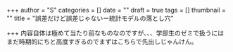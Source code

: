 +++
author = "S"
categories = []
date = ""
draft = true
tags = []
thumbnail = ""
title = "誤差だけど誤差じゃないー統計モデルの落とし穴"

+++
内容自体は極めて当たり前なものなのですが、、、学部生のゼミで扱うにはまだ時期的にちと高度すぎるのでまずはこちらで先出しじゃんけん。
